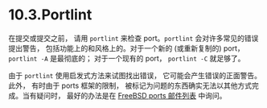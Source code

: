 # 10.3.Portlint

在提交或提交之前， 请用 ``portlint`` 来检查 port。``portlint`` 会对许多常见的错误提出警告， 包括功能上的和风格上的。对于一个新的 (或重新复制的) port， ``portlint -A`` 是最彻底的； 对于一个现有的 port， ``portlint -C`` 就足够了。

由于 ``portlint`` 使用启发式方法来试图找出错误， 它可能会产生错误的正面警告。此外， 有时由于 ports 框架的限制， 被标记为问题的东西确实无法以其他方式完成。当有疑问时， 最好的办法是在 [FreeBSD ports 邮件列表](https://lists.freebsd.org/subscription/freebsd-ports) 中询问。
